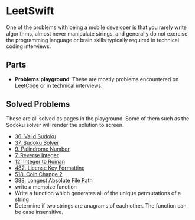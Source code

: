 # LeetSwift

One of the problems with being a mobile developer is that you rarely write algorithms, 
almost never manipulate strings, and generally do not exercise the programming language
or brain skills typically required in technical coding interviews.

## Parts

- **Problems.playground**: These are mostly problems encountered on [LeetCode](https://leetcode.com/) 
or in technical interviews.

## Solved Problems

These are all solved as pages in the playground. Some of them such as the Sodoku solver will render the solution to screen.

- [36. Valid Sudoku](https://leetcode.com/problems/valid-sudoku/#/description)
- [37. Sudoku Solver](https://leetcode.com/problems/sudoku-solver/#/description)
- [9. Palindrome Number]( https://leetcode.com/problems/palindrome-number/#/description)
- [7. Reverse Integer](https://leetcode.com/problems/reverse-integer/#/description)
- [12. Integer to Roman](https://leetcode.com/problems/integer-to-roman/#/description)
- [482. License Key Formatting](https://leetcode.com/problems/license-key-formatting/#/description)
- [518. Coin Change 2](https://leetcode.com/problems/coin-change-2/#/description)
- [388. Longest Absolute File Path](https://leetcode.com/problems/longest-absolute-file-path/#/description)
- write a memoize function
- Write a function which generates all of the unique permutations of a string
- Determine if two strings are anagrams of each other. The function can be case insensitive.

